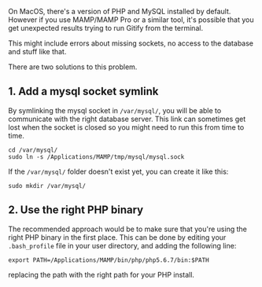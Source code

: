 On MacOS, there's a version of PHP and MySQL installed by default. However if you use MAMP/MAMP Pro or a similar tool, it's possible that you get unexpected results trying to run Gitify from the terminal.

This might include errors about missing sockets, no access to the database and stuff like that.

There are two solutions to this problem. 

## 1. Add a mysql socket symlink

By symlinking the mysql socket in `/var/mysql/`, you will be able to communicate with the right database server. This link can sometimes get lost when the socket is closed so you might need to run this from time to time. 

````
cd /var/mysql/
sudo ln -s /Applications/MAMP/tmp/mysql/mysql.sock
````

If the `/var/mysql/` folder doesn't exist yet, you can create it like this:
```
sudo mkdir /var/mysql/
```

## 2. Use the right PHP binary

The recommended approach would be to make sure that you're using the right PHP binary in the first place. This can be done by editing your `.bash_profile` file in your user directory, and adding the following line:

```
export PATH=/Applications/MAMP/bin/php/php5.6.7/bin:$PATH
```

replacing the path with the right path for your PHP install. 